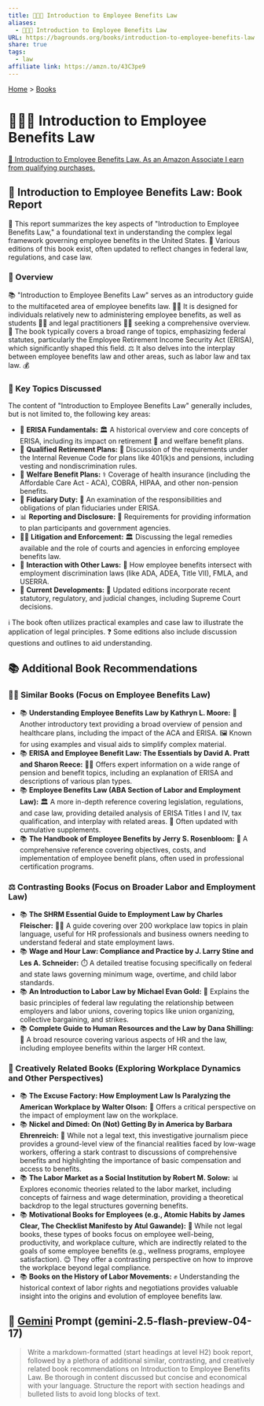 ```yaml
---
title: 👨‍💼➕ Introduction to Employee Benefits Law
aliases:
  - 👨‍💼➕ Introduction to Employee Benefits Law
URL: https://bagrounds.org/books/introduction-to-employee-benefits-law
share: true
tags:
  - law
affiliate link: https://amzn.to/43C3pe9
---
```

[Home](../index.md) > [Books](./index.md)  
# 👨‍💼➕ Introduction to Employee Benefits Law  
[🛒 Introduction to Employee Benefits Law. As an Amazon Associate I earn from qualifying purchases.](https://amzn.to/43C3pe9)  
  
## 📖 Introduction to Employee Benefits Law: Book Report  
  
 📝 This report summarizes the key aspects of "Introduction to Employee Benefits Law," a foundational text in understanding the complex legal framework governing employee benefits in the United States. 🔄 Various editions of this book exist, often updated to reflect changes in federal law, regulations, and case law.  
  
### 🏢 Overview  
  
 📚 "Introduction to Employee Benefits Law" serves as an introductory guide to the multifaceted area of employee benefits law. 👨‍💼 It is designed for individuals relatively new to administering employee benefits, as well as students 🧑‍🎓 and legal practitioners 👩‍⚖️ seeking a comprehensive overview. 📖 The book typically covers a broad range of topics, emphasizing federal statutes, particularly the Employee Retirement Income Security Act (ERISA), which significantly shaped this field. ⚖️ It also delves into the interplay between employee benefits law and other areas, such as labor law and tax law. 💰  
  
### 🔑 Key Topics Discussed  
  
The content of "Introduction to Employee Benefits Law" generally includes, but is not limited to, the following key areas:  
  
* 📜 **ERISA Fundamentals:** 🏛️ A historical overview and core concepts of ERISA, including its impact on retirement 👴 and welfare benefit plans.  
* 🏦 **Qualified Retirement Plans:** 💼 Discussion of the requirements under the Internal Revenue Code for plans like 401(k)s and pensions, including vesting and nondiscrimination rules.  
* 🏥 **Welfare Benefit Plans:** ⚕️ Coverage of health insurance (including the Affordable Care Act - ACA), COBRA, HIPAA, and other non-pension benefits.  
* 🤝 **Fiduciary Duty:** 💼 An examination of the responsibilities and obligations of plan fiduciaries under ERISA.  
* 📊 **Reporting and Disclosure:** 📝 Requirements for providing information to plan participants and government agencies.  
* 🧑‍⚖️ **Litigation and Enforcement:** 🏛️ Discussing the legal remedies available and the role of courts and agencies in enforcing employee benefits law.  
* 🧩 **Interaction with Other Laws:** 🤝 How employee benefits intersect with employment discrimination laws (like ADA, ADEA, Title VII), FMLA, and USERRA.  
* 📰 **Current Developments:** 🔄 Updated editions incorporate recent statutory, regulatory, and judicial changes, including Supreme Court decisions.  
  
 ℹ️ The book often utilizes practical examples and case law to illustrate the application of legal principles. ❓ Some editions also include discussion questions and outlines to aid understanding.  
  
## 📚 Additional Book Recommendations  
  
### 🧑‍💼 Similar Books (Focus on Employee Benefits Law)  
  
* 📚 **Understanding Employee Benefits Law by Kathryn L. Moore:** 📖 Another introductory text providing a broad overview of pension and healthcare plans, including the impact of the ACA and ERISA. 🖼️ Known for using examples and visual aids to simplify complex material.  
* 📚 **ERISA and Employee Benefit Law: The Essentials by David A. Pratt and Sharon Reece:** 🧑‍💼 Offers expert information on a wide range of pension and benefit topics, including an explanation of ERISA and descriptions of various plan types.  
* 📚 **Employee Benefits Law (ABA Section of Labor and Employment Law):** 🏛️ A more in-depth reference covering legislation, regulations, and case law, providing detailed analysis of ERISA Titles I and IV, tax qualification, and interplay with related areas. 🔄 Often updated with cumulative supplements.  
* 📚 **The Handbook of Employee Benefits by Jerry S. Rosenbloom:** 💼 A comprehensive reference covering objectives, costs, and implementation of employee benefit plans, often used in professional certification programs.  
  
### ⚖️ Contrasting Books (Focus on Broader Labor and Employment Law)  
  
* 📚 **The SHRM Essential Guide to Employment Law by Charles Fleischer:** 🧑‍💼 A guide covering over 200 workplace law topics in plain language, useful for HR professionals and business owners needing to understand federal and state employment laws.  
* 📚 **Wage and Hour Law: Compliance and Practice by J. Larry Stine and Les A. Schneider:** ⏱️ A detailed treatise focusing specifically on federal and state laws governing minimum wage, overtime, and child labor standards.  
* 📚 **An Introduction to Labor Law by Michael Evan Gold:** 🤝 Explains the basic principles of federal law regulating the relationship between employers and labor unions, covering topics like union organizing, collective bargaining, and strikes.  
* 📚 **Complete Guide to Human Resources and the Law by Dana Shilling:** 🏢 A broad resource covering various aspects of HR and the law, including employee benefits within the larger HR context.  
  
### 🧠 Creatively Related Books (Exploring Workplace Dynamics and Other Perspectives)  
  
* 📚 **The Excuse Factory: How Employment Law Is Paralyzing the American Workplace by Walter Olson:** 🤔 Offers a critical perspective on the impact of employment law on the workplace.  
* 📚 **Nickel and Dimed: On (Not) Getting By in America by Barbara Ehrenreich:** 💸 While not a legal text, this investigative journalism piece provides a ground-level view of the financial realities faced by low-wage workers, offering a stark contrast to discussions of comprehensive benefits and highlighting the importance of basic compensation and access to benefits.  
* 📚 **The Labor Market as a Social Institution by Robert M. Solow:** 📊 Explores economic theories related to the labor market, including concepts of fairness and wage determination, providing a theoretical backdrop to the legal structures governing benefits.  
* 📚 **Motivational Books for Employees (e.g., Atomic Habits by James Clear, The Checklist Manifesto by Atul Gawande):** 🚀 While not legal books, these types of books focus on employee well-being, productivity, and workplace culture, which are indirectly related to the goals of some employee benefits (e.g., wellness programs, employee satisfaction). 😊 They offer a contrasting perspective on how to improve the workplace beyond legal compliance.  
* 📚 **Books on the History of Labor Movements:** ✊ Understanding the historical context of labor rights and negotiations provides valuable insight into the origins and evolution of employee benefits law.  
  
## 💬 [Gemini](../software/gemini.md) Prompt (gemini-2.5-flash-preview-04-17)  
> Write a markdown-formatted (start headings at level H2) book report, followed by a plethora of additional similar, contrasting, and creatively related book recommendations on Introduction to Employee Benefits Law. Be thorough in content discussed but concise and economical with your language. Structure the report with section headings and bulleted lists to avoid long blocks of text.